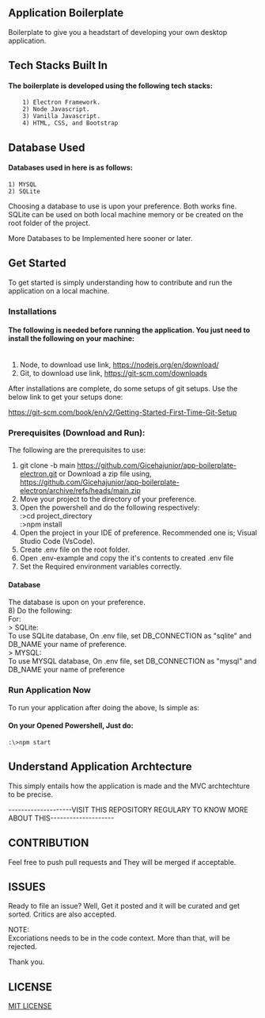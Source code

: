 ## Application Boilerplate
Boilerplate to give you a headstart of developing your own desktop application.

## Tech Stacks Built In
#### The boilerplate is developed using the following tech stacks:
        1) Electron Framework.
        2) Node Javascript.
        3) Vanilla Javascript.
        4) HTML, CSS, and Bootstrap

## Database Used
#### Databases used in here is as follows: </br>
    1) MYSQL
    2) SQLite

Choosing a database to use is upon your preference. Both works fine.
SQLite can be used on both local machine memory or be created on the root folder of the project.

More Databases to be Implemented here sooner or later.

## Get Started
To get started is simply understanding how to contribute and run the application on a local machine.

### Installations
#### The following is needed before running the application. You just need to install the following on your machine: </br></br>

1) Node, to download use link, <a href="https://nodejs.org/en/download/">https://nodejs.org/en/download/</a>
2) Git, to download use link, <a href="https://git-scm.com/downloads">https://git-scm.com/downloads</a>

After installations are complete, do some setups of git setups. Use the below link to get your setups
done:

<a href="https://git-scm.com/book/en/v2/Getting-Started-First-Time-Git-Setup">https://git-scm.com/book/en/v2/Getting-Started-First-Time-Git-Setup</a>

### Prerequisites (Download and Run):
The following are the prerequisites to use:

1) git clone -b main <a href="https://github.com/Gicehajunior/app-boilerplate-electron.git">https://github.com/Gicehajunior/app-boilerplate-electron.git</a>
    or Download a zip file using,
    <a href="https://github.com/Gicehajunior/app-boilerplate-electron/archive/refs/heads/main.zip">https://github.com/Gicehajunior/app-boilerplate-electron/archive/refs/heads/main.zip</a>
2) Move your project to the directory of your preference. 
3) Open the powershell and do the following respectively:</br>
    :\>cd project_directory </br>
    :\>npm install
4) Open the project in your IDE of preference.
    Recommended one is; Visual Studio Code (VsCode).
5) Create .env file on the root folder.
6) Open .env-example and copy the it's contents to created .env file
7) Set the Required environment variables correctly.
    
#### Database
The database is upon on your preference. </br>
    8) Do the following: </br>
        For: </br>
        > SQLite: </br>
        To use SQLite database, On .env file, set DB_CONNECTION as "sqlite" and DB_NAME your 
        name of preference. </br>
        > MYSQL: </br>
        To use MYSQL database, On .env file, set DB_CONNECTION as "mysql" and DB_NAME your 
        name of preference

### Run Application Now
To run your application after doing the above, Is simple as:

#### On your Opened Powershell, Just do: </br>
    :\>npm start


## Understand Application Archtecture
This simply entails how the application is made and the MVC archtechture to be precise.

--------------------VISIT THIS REPOSITORY REGULARY TO KNOW MORE ABOUT THIS--------------------

## CONTRIBUTION
Feel free to push pull requests and They will be merged if acceptable.

## ISSUES
Ready to file an issue? Well, Get it posted and it will be curated and get sorted. Critics are also 
accepted.

NOTE:</br>
Excoriations needs to be in the code context. More than that, will be rejected.


Thank you.

## LICENSE
<a href="https://github.com/Gicehajunior/app-boilerplate-electron/blob/main/LICENSE">MIT LICENSE</a>
    


